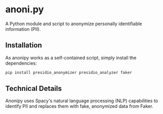 # anoni.py

A Python module and script to anonymize personally identifiable information (PII).

## Installation

As anonipy works as a self-contained script, simply install the dependencies:

```bash
pip install presidio_anonymizer presidio_analyzer faker
```

## Technical Details

Anonipy uses Spacy's natural language processing (NLP) capabilities to identify PII and replaces them with fake, anonymized data from Faker.
